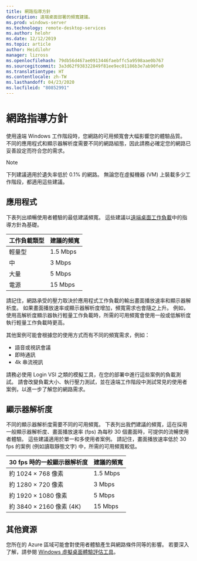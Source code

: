 ```yaml
---
title: 網路指導方針
description: 遠端桌面部署的頻寬建議。
ms.prod: windows-server
ms.technology: remote-desktop-services
ms.author: helohr
ms.date: 12/12/2019
ms.topic: article
author: Heidilohr
manager: lizross
ms.openlocfilehash: 79db56d467ae0913446faebffc5a9598aae0b767
ms.sourcegitcommit: 3a3d62f938322849f81ee9ec01186b3e7ab90fe0
ms.translationtype: HT
ms.contentlocale: zh-TW
ms.lasthandoff: 04/23/2020
ms.locfileid: "80852991"
---
```

# <a name="network-guidance"></a>網路指導方針

使用遠端 Windows 工作階段時，您網路的可用頻寬會大幅影響您的體驗品質。 不同的應用程式和顯示器解析度需要不同的網路組態，因此請務必確定您的網路已妥善設定而符合您的需求。

>[!NOTE]
>下列建議適用於遺失率低於 0.1% 的網路。 無論您在虛擬機器 (VM) 上裝載多少工作階段，都適用這些建議。

## <a name="applications"></a>應用程式

下表列出順暢使用者體驗的最低建議頻寬。 這些建議以[遠端桌面工作負載](remote-desktop-workloads.md)中的指導方針為基礎。

| 工作負載類型   | 建議的頻寬 |
|-----------------|-----------------------|
| 輕量型           | 1.5 Mbps              |
| 中          | 3 Mbps                |
| 大量           | 5 Mbps                |
| 電源           | 15 Mbps               |

請記住，網路承受的壓力取決於應用程式工作負載的輸出畫面播放速率和顯示器解析度。 如果畫面播放速率或顯示器解析度增加，頻寬需求也會隨之上升。 例如，使用高解析度顯示器執行輕量工作負載時，所需的可用頻寬會使用一般或低解析度執行輕量工作負載時更高。

其他案例可能會根據您的使用方式而有不同的頻寬需求，例如：

- 語音或視訊會議
- 即時通訊
- 4k 串流視訊

請務必使用 Login VSI 之類的模擬工具，在您的部署中進行這些案例的負載測試。 請會改變負載大小、執行壓力測試，並在遠端工作階段中測試常見的使用者案例，以進一步了解您的網路需求。

## <a name="display-resolutions"></a>顯示器解析度

不同的顯示器解析度需要不同的可用頻寬。 下表列出我們建議的頻寬，這在採用一般顯示器解析度、畫面播放速率 (fps) 為每秒 30 個畫面時，可提供的流暢使用者體驗。 這些建議適用於單一和多使用者案例。 請記住，畫面播放速率低於 30 fps 的案例 (例如讀取靜態文字) 中，所需的可用頻寬較低。

| 30 fps 時的一般顯示器解析度    | 建議的頻寬 |
|------------------------------------------|-----------------------|
| 約 1024 × 768 像素                      | 1.5 Mbps              |
| 約 1280 × 720 像素                      | 3 Mbps                |
| 約 1920 × 1080 像素                     | 5 Mbps                |
| 約 3840 × 2160 像素 (4K)                | 15 Mbps               |

## <a name="additional-resources"></a>其他資源

您所在的 Azure 區域可能會對使用者體驗產生與網路條件同等的影響。 若要深入了解，請參閱 [Windows 虛擬桌面體驗評估工具](https://azure.microsoft.com/services/virtual-desktop/assessment/)。
